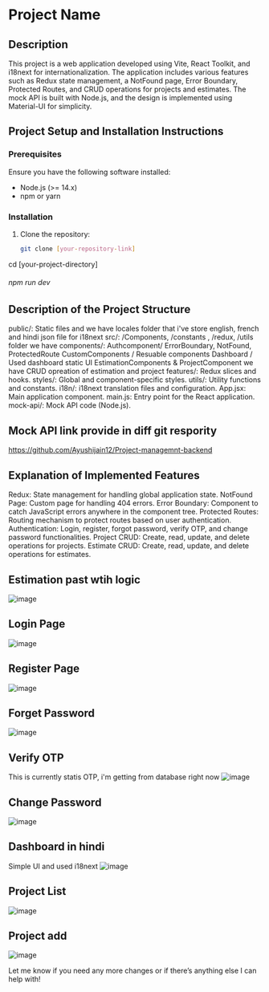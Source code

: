 # Project Name

## Description
This project is a web application developed using Vite, React Toolkit, and i18next for internationalization. The application includes various features such as Redux state management, a NotFound page, Error Boundary, Protected Routes, and CRUD operations for projects and estimates. The mock API is built with Node.js, and the design is implemented using Material-UI for simplicity.

## Project Setup and Installation Instructions

### Prerequisites
Ensure you have the following software installed:
- Node.js (>= 14.x)
- npm or yarn

### Installation
1. Clone the repository:
   ```bash
   git clone [your-repository-link]

cd [your-project-directory]
###### npm run dev

## Description of the Project Structure
public/: Static files and we have locales folder that i've store english, french and hindi json file for i18next 
src/: /Components, /constants , /redux, /utils folder we have 
components/: 
Authcomponent/ ErrorBoundary, NotFound, ProtectedRoute
CustomComponents / Resuable components 
Dashboard / Used dashboard static UI
EstimationComponents &  ProjectComponent we have CRUD opreation of estimation and project
features/: Redux slices and hooks.
styles/: Global and component-specific styles.
utils/: Utility functions and constants.
i18n/: i18next translation files and configuration.
App.jsx: Main application component.
main.js: Entry point for the React application.
mock-api/: Mock API code (Node.js).

## Mock API link provide in diff git respority 
https://github.com/Ayushijain12/Project-managemnt-backend


## Explanation of Implemented Features
Redux: State management for handling global application state.
NotFound Page: Custom page for handling 404 errors.
Error Boundary: Component to catch JavaScript errors anywhere in the component tree.
Protected Routes: Routing mechanism to protect routes based on user authentication.
Authentication: Login, register, forgot password, verify OTP, and change password functionalities.
Project CRUD: Create, read, update, and delete operations for projects.
Estimate CRUD: Create, read, update, and delete operations for estimates.

## Estimation past wtih logic
![image](https://github.com/user-attachments/assets/374b6d71-8ca0-4599-9fc3-6671a9ce1480)

## Login Page
![image](https://github.com/user-attachments/assets/aace6363-1d23-4b4a-be5f-4928f2c406ab)

## Register Page
![image](https://github.com/user-attachments/assets/8d0b5ef4-904c-4def-bdf7-adf92815c8ab)

## Forget Password
![image](https://github.com/user-attachments/assets/e2180d9d-fa0e-4e7b-8732-17ac75890e05)

## Verify OTP
This is currently statis OTP, i'm getting from database right now
![image](https://github.com/user-attachments/assets/40f85783-71d3-4587-95b0-52082bee3fb7)

## Change Password
![image](https://github.com/user-attachments/assets/bd41e320-2758-4426-988e-c537e383e93e)

## Dashboard in hindi 
Simple UI and used i18next
![image](https://github.com/user-attachments/assets/96c3fe0a-300f-4fd5-a1be-6ef0a9dea11f)

## Project List
![image](https://github.com/user-attachments/assets/46e8e870-9f4b-483b-a8bb-91c99995d0e8)

## Project add
![image](https://github.com/user-attachments/assets/236083aa-3e43-4977-acb8-079df1477266)


Let me know if you need any more changes or if there’s anything else I can help with!

